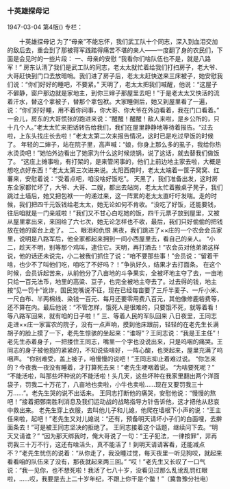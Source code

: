 ### 十英雄探母记

1947-03-04
第4版()
专栏：

　　十英雄探母记
    为了“母亲”不能忘怀，我们武工队十个同志，深入到血泪交加的敌后去，重会到了那被蒋军践踏得痛苦不堪的亲人——一度翻了身的农民们，下面是会见时的一些片段：
    一、母亲的安慰
    “我看你们啥队伍也不是，就是八路军！”
    房东认清了我们是武工队的同志，老太太就忙着给我们打扫房子，老大爷、大哥赶快到门口去放暗哨。我们进了房子后，老太太赶快送来三床被子，她安慰我们说：“你们好好的睡吧，不要紧。”
    天明了，老太太把我们喊醒，他说：“这屋子不僻静，窗户那边就是家地主，到你三婶子那屋里去吧！”于是老太太又快活的流着汗水，替这个拿被子，替那个拿包袱。大家睡倒后，她又到屋里看了一遍，说：“你们好好睡，用不着你问事，你大哥、你大爷在外边看着，我在门口看着。”
    一会儿，房东的大哥慌张的跑进来说：“醒醒！醒醒！敌人来啦，是乡公所的，只十几个人。”老太太忙来把话转告给我们，我们在屋里静静地等待着报告。“过去啦，上东头找庄长去啦！”老太太第二次来报告情况，这时已是吃过早饭的时候了。
    年轻的二婶子，站在院子里，高声喊：“娘，你身上那么多的虱子，我给你热水烫烫吧！”她怕外边看出了她家为什么这时候烧锅，说了这话，就去替我们做饭了。
    “这庄上摊事啦，有打架的，是来管闲事的，他们上前边地主家去啦，大概是想吃点好东西！”老太太第三次进来说。太阳西南时，老太太端着一筐子窝窝、红薯来，安慰着说：“受着点吧，咱没啥好饭吃”。
    天黑了，我们准备出发，这时房东全家都忙坏了，大爷、大哥、二嫂，都出去站岗，老太太忙着搬桌子凳子，我们跳过土墙后，她又把包袱一一的递过来，这一阵累的老太太直吁吁发喘。走的时候，我们把四千元饭钱给老太太，她无论如何不肯收。“没吃了好饭，还能要钱，往后咱就是一门亲戚啦！”我们又不甘心白吃她的饭，四千元票子放到屋里，又被从屋里拿出来，来回给了六七次，她无论怎样也不收，最后，我们只好偷偷的把钱放在她的窗台上走了。
    二、眼泪和仇恨
    黑夜，我们跳进了××庄的一个农会会员家里，说明是八路军后，他全家都起来拥到一间小西屋里去，看自己的亲人。
    “小二，趁天不明，别等那个鸡叫，逮住它。天明，再打酒去！”农会员对他弟弟这样说，他的话还未说完，小二被我们抓住了说：“咱不要那些事！”会员说：“留着干啥，也少不了叫他们吃，咱吃了不好吗？！”争执好久，结果才去打面条。
    在这个时候，会员诉起苦来，从前他分了八亩地的斗争果实，全被坏地主夺了去，一亩地只给一百元法币，地里的高粱、豆子，也完全被地主夺去了。过去得的钱，地主按“见一罚十”讹诈，国民党嘴说不征，现在已经每亩要了三斤半麦子、一斤小米、一尺白布、半两棉线、染钱一百元、每月还要零用费八百元，其他像修鹿砦费等，还不算在内。最后他说：“不管怎样，饿死人是很难的，只要饿不死，就等着看！等八路军回来，就有咱的日子啦！”
    三、等着人民的军队回来
    八日夜里，王同志走进××庄一家富农的院子，没有一点声响，摸到他床跟前，轻轻的在老先生长满胡子的脸上摸了一下，老先生惊骇的坐起来：“谁呀”？王同志说：“我是王主任”！老先生赤着身子，一把搂住王同志，嘴里一个字也没说出来，只是呜咽的痛哭。王同志的身子被他抱的紧紧的，不知说些啥好，一阵心酸，也哭起来，屋里充满了呜咽声。
    “你别难受，盖上被子，咱慢慢的说吧！”王同志抑止着难过说。
    “你怎来的？今夜我一夜没有睡着，才打算死去来！”老先生哽咽着说。
    “为啥要死呢？”
    “不能活啦，叫那些坏种讹的不能活啦！头几天，这些坏种在我家里翻出两个洋面袋子，罚我二十万花了，八亩地也卖啦，小牛也卖啦……现在又要罚我三十万……”。老先生哭的说不出话来。
    王同志打断他的痛哭，安慰他说：“慢慢的熬吧！”接着把鄄南胜利消息及我们运动战的战略指导方针告诉他，这才把他从悲哀中救出来。
    老先生穿上衣服，去叫他儿子和儿媳，他爬在墙根下小声的说：“王主任来啦，起吧！”老先生又对儿媳说：“还有，预备明天请坏小子们的白面哩，去擀面条去！”可是被王同志坚决的拒绝了。
    王同志接着这个话题，继续问下去。“明天又请谁？”
    “因为那天绑我时，俺大哥说了一句：“王子犯法，一律按罪”，非再罚我三十万不行，这还有啥活头，真不能活了！到明天请请客看，还能减点不？”老先生忧伤的说着：“从你走了，我没睡过觉，每天夜里一听见狗咬，就起来看看咱的队伍来了没有，那夜就起来两三回。”
    “哎！”老先生又长叹了一口气说：“我一见你，也不想死啦！我活了七八十岁，没看见过那么乱讹乱罚红眼啦，……哎，我要是去上二十岁年纪，不跟上你干是个鳖！”（冀鲁豫分社电）
